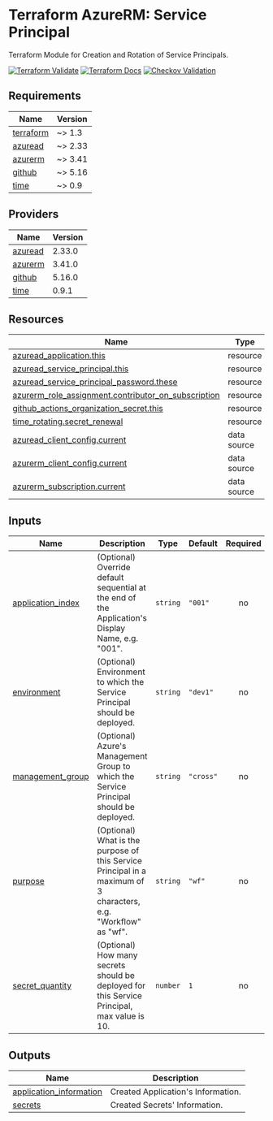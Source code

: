 <!-- BEGIN_TF_DOCS -->
# Terraform AzureRM: Service Principal

Terraform Module for Creation and Rotation of Service Principals.

[![Terraform Validate](https://github.com/BancoArbi/terraform-azurerm-module-service-principal/actions/workflows/terraform-validate.yml/badge.svg)](https://github.com/BancoArbi/terraform-azurerm-module-service-principal/actions/workflows/terraform-validate.yml)
[![Terraform Docs](https://github.com/BancoArbi/terraform-azurerm-module-service-principal/actions/workflows/terraform-docs.yml/badge.svg)](https://github.com/BancoArbi/terraform-azurerm-module-service-principal/actions/workflows/terraform-docs.yml)
[![Checkov Validation](https://github.com/BancoArbi/terraform-azurerm-module-service-principal/actions/workflows/checkov.yml/badge.svg)](https://github.com/BancoArbi/terraform-azurerm-module-service-principal/actions/workflows/checkov.yml)

## Requirements

| Name | Version |
|------|---------|
| <a name="requirement_terraform"></a> [terraform](#requirement\_terraform) | ~> 1.3 |
| <a name="requirement_azuread"></a> [azuread](#requirement\_azuread) | ~> 2.33 |
| <a name="requirement_azurerm"></a> [azurerm](#requirement\_azurerm) | ~> 3.41 |
| <a name="requirement_github"></a> [github](#requirement\_github) | ~> 5.16 |
| <a name="requirement_time"></a> [time](#requirement\_time) | ~> 0.9 |

## Providers

| Name | Version |
|------|---------|
| <a name="provider_azuread"></a> [azuread](#provider\_azuread) | 2.33.0 |
| <a name="provider_azurerm"></a> [azurerm](#provider\_azurerm) | 3.41.0 |
| <a name="provider_github"></a> [github](#provider\_github) | 5.16.0 |
| <a name="provider_time"></a> [time](#provider\_time) | 0.9.1 |

## Resources

| Name | Type |
|------|------|
| [azuread_application.this](https://registry.terraform.io/providers/hashicorp/azuread/latest/docs/resources/application) | resource |
| [azuread_service_principal.this](https://registry.terraform.io/providers/hashicorp/azuread/latest/docs/resources/service_principal) | resource |
| [azuread_service_principal_password.these](https://registry.terraform.io/providers/hashicorp/azuread/latest/docs/resources/service_principal_password) | resource |
| [azurerm_role_assignment.contributor_on_subscription](https://registry.terraform.io/providers/hashicorp/azurerm/latest/docs/resources/role_assignment) | resource |
| [github_actions_organization_secret.this](https://registry.terraform.io/providers/integrations/github/latest/docs/resources/actions_organization_secret) | resource |
| [time_rotating.secret_renewal](https://registry.terraform.io/providers/hashicorp/time/latest/docs/resources/rotating) | resource |
| [azuread_client_config.current](https://registry.terraform.io/providers/hashicorp/azuread/latest/docs/data-sources/client_config) | data source |
| [azurerm_client_config.current](https://registry.terraform.io/providers/hashicorp/azurerm/latest/docs/data-sources/client_config) | data source |
| [azurerm_subscription.current](https://registry.terraform.io/providers/hashicorp/azurerm/latest/docs/data-sources/subscription) | data source |

## Inputs

| Name | Description | Type | Default | Required |
|------|-------------|------|---------|:--------:|
| <a name="input_application_index"></a> [application\_index](#input\_application\_index) | (Optional) Override default sequential at the end of the Application's Display Name, e.g. "001". | `string` | `"001"` | no |
| <a name="input_environment"></a> [environment](#input\_environment) | (Optional) Environment to which the Service Principal should be deployed. | `string` | `"dev1"` | no |
| <a name="input_management_group"></a> [management\_group](#input\_management\_group) | (Optional) Azure's Management Group to which the Service Principal should be deployed. | `string` | `"cross"` | no |
| <a name="input_purpose"></a> [purpose](#input\_purpose) | (Optional) What is the purpose of this Service Principal in a maximum of 3 characters, e.g. "Workflow" as "wf". | `string` | `"wf"` | no |
| <a name="input_secret_quantity"></a> [secret\_quantity](#input\_secret\_quantity) | (Optional) How many secrets should be deployed for this Service Principal, max value is 10. | `number` | `1` | no |

## Outputs

| Name | Description |
|------|-------------|
| <a name="output_application_information"></a> [application\_information](#output\_application\_information) | Created Application's Information. |
| <a name="output_secrets"></a> [secrets](#output\_secrets) | Created Secrets' Information. |
<!-- END_TF_DOCS -->